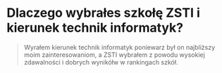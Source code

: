 # **Dlaczego wybrałes szkołę ZSTI i kierunek technik informatyk?**
> Wyrałem kierunek technik informatyk poniewarz był on najbliższy moim zainteresowaniom,
a ZSTI wybrałem z powodu wysokiej zdawalności i dobrych wynikółw w rankingach szkół.
